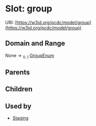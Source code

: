 
# Slot: group




URI: [https://w3id.org/pcdc/model/group](https://w3id.org/pcdc/model/group)


## Domain and Range

None &#8594;  <sub>0..1</sub> [GroupEnum](GroupEnum.md)

## Parents


## Children


## Used by

 * [Staging](Staging.md)
